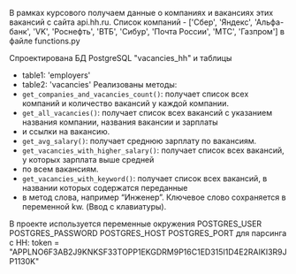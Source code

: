 В рамках курсового получаем  данные о компаниях и вакансиях этих вакансий с сайта api.hh.ru.
Список компаний - ['Сбер', 'Яндекс', 'Альфа-банк', 'VK', 'Роснефть', 'ВТБ', 'Сибур', 'Почта России', 'МТС',
                     'Газпром'] в файле functions.py

Спроектирована  БД PostgreSQL "vacancies_hh" и таблицы 
- table1: 'employers'
- table2: 'vacancies'
Реализованы методы:
- `get_companies_and_vacancies_count()`: получает список всех компаний и количество вакансий у каждой компании.
- `get_all_vacancies()`: получает список всех вакансий с указанием названия компании, названия вакансии и зарплаты 
- и ссылки на вакансию.
- `get_avg_salary()`: получает среднюю зарплату по вакансиям.
- `get_vacancies_with_higher_salary()`: получает список всех вакансий, у которых зарплата выше средней 
- по всем вакансиям.
- `get_vacancies_with_keyword()`: получает список всех вакансий, в названии которых содержатся переданные 
- в метод слова, например “Инженер”. Ключевое слово сохраняется в переменной kw. (Ввод с клавиатуры).

В проекте используется переменные окружения
POSTGRES_USER
POSTGRES_PASSWORD
POSTGRES_HOST
POSTGRES_PORT
для парсинга с HH:
token = "APPLNO6F3AB2J9KNKSF33TOPP1EKGDRM9P16C1ED315I1D4E2RAIKI3R9JP1130K"
